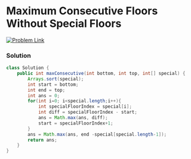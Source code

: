 # Maximum Consecutive Floors Without Special Floors

[![Problem Link](https://img.shields.io/badge/-LeetCode-FFA116?style=for-the-badge&logo=LeetCode&logoColor=black)](https://leetcode.com/problems/maximum-consecutive-floors-without-special-floors/)


### Solution
```java
class Solution {
    public int maxConsecutive(int bottom, int top, int[] special) {
        Arrays.sort(special);
        int start = bottom;
        int end = top;
        int ans = 0;
        for(int i=0; i<special.length;i++){
            int specialFloorIndex = special[i];
            int diff = specialFloorIndex - start;
            ans = Math.max(ans, diff);
            start = specialFloorIndex+1;
        }
        ans = Math.max(ans, end -special[special.length-1]);
        return ans;
    }
}

```
